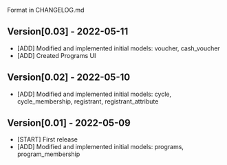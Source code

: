 Format in CHANGELOG.md

## Version[0.03] - 2022-05-11

- [ADD] Modified and implemented initial models: voucher, cash_voucher
- [ADD] Created Programs UI

## Version[0.02] - 2022-05-10

- [ADD] Modified and implemented initial models: cycle, cycle_membership, registrant, registrant_attribute

## Version[0.01] - 2022-05-09

- [START] First release
- [ADD] Modified and implemented initial models: programs, program_membership
